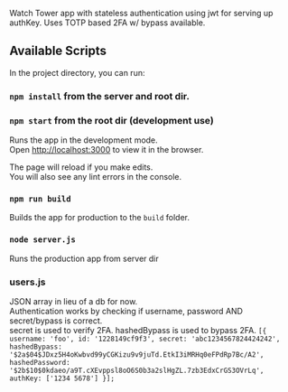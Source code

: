 Watch Tower app with stateless authentication using jwt for serving up authKey. Uses TOTP based 2FA w/ bypass available.

## Available Scripts

In the project directory, you can run:

### `npm install` from the server and root dir.

### `npm start` from the root dir (development use)

Runs the app in the development mode.<br/>
Open [http://localhost:3000](http://localhost:3000) to view it in the browser.

The page will reload if you make edits.<br/>
You will also see any lint errors in the console.

### `npm run build`

Builds the app for production to the `build` folder.

### `node server.js`

Runs the production app from server dir

### users.js

JSON array in lieu of a db for now. <br/>
Authentication works by checking if username, password AND secret/bypass is correct. <br/>
secret is used to verify 2FA. hashedBypass is used to bypass 2FA.
`[{
  username: 'foo',
  id: '1228149cf9f3',
  secret: 'abc1234567824424242',
  hashedBypass: '$2a$04$JDxz5H4oKwbvd99yCGKizu9v9juTd.EtkI3iMRHq0eFPdRp7Bc/A2',
  hashedPassword: '$2b$10$0kdaeo/a9T.cXEvppsl8oO6S0b3a2slHgZL.7zb3EdxCrGS3OVrLq',
  authKey: ['1234 5678']
}];`